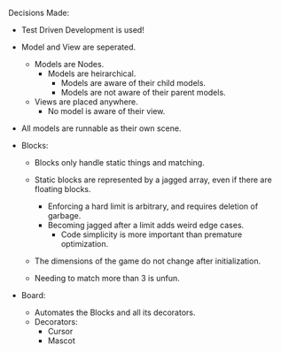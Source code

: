 

Decisions Made:
* Test Driven Development is used!
* Model and View are seperated.
	* Models are Nodes.
		* Models are heirarchical.
			* Models are aware of their child models.
			* Models are not aware of their parent models.
	* Views are placed anywhere.
		* No model is aware of their view.
* All models are runnable as their own scene.

* Blocks:
	* Blocks only handle static things and matching.
	* Static blocks are represented by a jagged array, even if there are floating blocks.
		* Enforcing a hard limit is arbitrary, and requires deletion of garbage.
		* Becoming jagged after a limit adds weird edge cases.
			* Code simplicity is more important than premature optimization.

	* The dimensions of the game do not change after initialization.
	* Needing to match more than 3 is unfun.

* Board:
	* Automates the Blocks and all its decorators.
	* Decorators:
		* Cursor
		* Mascot